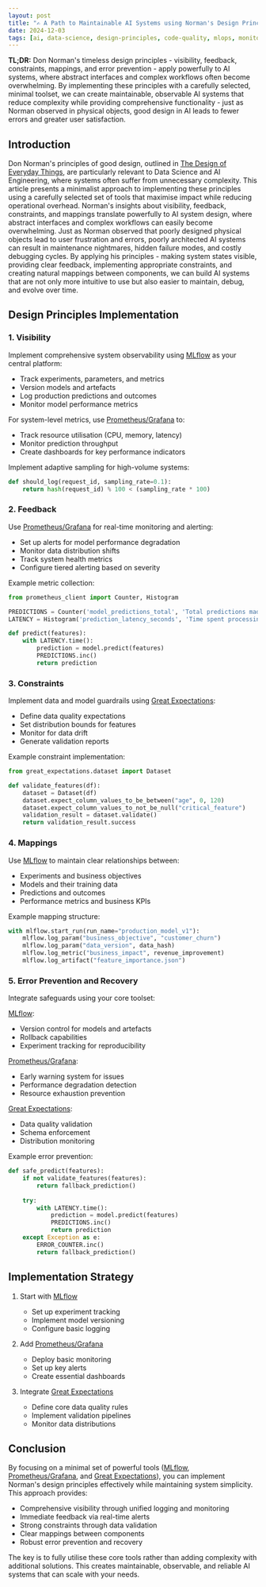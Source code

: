 ```yaml
---
layout: post
title: "✍ A Path to Maintainable AI Systems using Norman's Design Principles"
date: 2024-12-03
tags: [ai, data-science, design-principles, code-quality, mlops, monitoring, observability, production, model-governance, minimal]
---
```


**TL;DR:** Don Norman's timeless design principles - visibility, feedback, constraints, mappings, and error prevention - apply powerfully to AI systems, where abstract interfaces and complex workflows often become overwhelming. By implementing these principles with a carefully selected, minimal toolset, we can create maintainable, observable AI systems that reduce complexity while providing comprehensive functionality - just as Norman observed in physical objects, good design in AI leads to fewer errors and greater user satisfaction.

<!--more-->

## Introduction
Don Norman's principles of good design, outlined in [The Design of Everyday Things](https://archive.org/details/thedesignofeverydaythingsbydonnorman), are particularly relevant to Data Science and AI Engineering, where systems often suffer from unnecessary complexity. This article presents a minimalist approach to implementing these principles using a carefully selected set of tools that maximise impact while reducing operational overhead. Norman's insights about visibility, feedback, constraints, and mappings translate powerfully to AI system design, where abstract interfaces and complex workflows can easily become overwhelming. Just as Norman observed that poorly designed physical objects lead to user frustration and errors, poorly architected AI systems can result in maintenance nightmares, hidden failure modes, and costly debugging cycles. By applying his principles - making system states visible, providing clear feedback, implementing appropriate constraints, and creating natural mappings between components, we can build AI systems that are not only more intuitive to use but also easier to maintain, debug, and evolve over time.

## Design Principles Implementation
### 1. Visibility
Implement comprehensive system observability using [MLflow](https://mlflow.org/) as your central platform:

- Track experiments, parameters, and metrics
- Version models and artefacts
- Log production predictions and outcomes
- Monitor model performance metrics

For system-level metrics, use [Prometheus/Grafana](https://prometheus.io/docs/visualization/grafana/) to:
- Track resource utilisation (CPU, memory, latency)
- Monitor prediction throughput
- Create dashboards for key performance indicators

Implement adaptive sampling for high-volume systems:
```python
def should_log(request_id, sampling_rate=0.1):
    return hash(request_id) % 100 < (sampling_rate * 100)
```

### 2. Feedback
Use [Prometheus/Grafana](https://prometheus.io/docs/visualization/grafana/) for real-time monitoring and alerting:

- Set up alerts for model performance degradation
- Monitor data distribution shifts
- Track system health metrics
- Configure tiered alerting based on severity

Example metric collection:
```python
from prometheus_client import Counter, Histogram

PREDICTIONS = Counter('model_predictions_total', 'Total predictions made')
LATENCY = Histogram('prediction_latency_seconds', 'Time spent processing prediction')

def predict(features):
    with LATENCY.time():
        prediction = model.predict(features)
        PREDICTIONS.inc()
        return prediction
```

### 3. Constraints
Implement data and model guardrails using [Great Expectations](https://greatexpectations.io/):

- Define data quality expectations
- Set distribution bounds for features
- Monitor for data drift
- Generate validation reports

Example constraint implementation:
```python
from great_expectations.dataset import Dataset

def validate_features(df):
    dataset = Dataset(df)
    dataset.expect_column_values_to_be_between("age", 0, 120)
    dataset.expect_column_values_to_not_be_null("critical_feature")
    validation_result = dataset.validate()
    return validation_result.success
```

### 4. Mappings
Use [MLflow](https://mlflow.org/) to maintain clear relationships between:

- Experiments and business objectives
- Models and their training data
- Predictions and outcomes
- Performance metrics and business KPIs

Example mapping structure:
```python
with mlflow.start_run(run_name="production_model_v1"):
    mlflow.log_param("business_objective", "customer_churn")
    mlflow.log_param("data_version", data_hash)
    mlflow.log_metric("business_impact", revenue_improvement)
    mlflow.log_artifact("feature_importance.json")
```

### 5. Error Prevention and Recovery
Integrate safeguards using your core toolset:

[MLflow](https://mlflow.org/):
- Version control for models and artefacts
- Rollback capabilities
- Experiment tracking for reproducibility

[Prometheus/Grafana](https://prometheus.io/docs/visualization/grafana/):
- Early warning system for issues
- Performance degradation detection
- Resource exhaustion prevention

[Great Expectations](https://greatexpectations.io/):
- Data quality validation
- Schema enforcement
- Distribution monitoring

Example error prevention:
```python
def safe_predict(features):
    if not validate_features(features):
        return fallback_prediction()
    
    try:
        with LATENCY.time():
            prediction = model.predict(features)
            PREDICTIONS.inc()
            return prediction
    except Exception as e:
        ERROR_COUNTER.inc()
        return fallback_prediction()
```

## Implementation Strategy
1. Start with [MLflow](https://mlflow.org/)
   - Set up experiment tracking
   - Implement model versioning
   - Configure basic logging

2. Add [Prometheus/Grafana](https://prometheus.io/docs/visualization/grafana/)
   - Deploy basic monitoring
   - Set up key alerts
   - Create essential dashboards

3. Integrate [Great Expectations](https://greatexpectations.io/)
   - Define core data quality rules
   - Implement validation pipelines
   - Monitor data distributions

## Conclusion
By focusing on a minimal set of powerful tools ([MLflow](https://mlflow.org/), [Prometheus/Grafana](https://prometheus.io/docs/visualization/grafana/), and [Great Expectations](https://greatexpectations.io/)), you can implement Norman's design principles effectively while maintaining system simplicity. This approach provides:

- Comprehensive visibility through unified logging and monitoring
- Immediate feedback via real-time alerts
- Strong constraints through data validation
- Clear mappings between components
- Robust error prevention and recovery

The key is to fully utilise these core tools rather than adding complexity with additional solutions. This creates maintainable, observable, and reliable AI systems that can scale with your needs.
